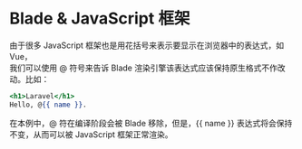 # Blade & JavaScript 框架

由于很多 JavaScript 框架也是用花括号来表示要显示在浏览器中的表达式，如 Vue，  
我们可以使用 @ 符号来告诉 Blade 渲染引擎该表达式应该保持原生格式不作改动。比如：  
```htm
<h1>Laravel</h1>
Hello, @{{ name }}.
```
在本例中，@ 符在编译阶段会被 Blade 移除，但是，{{ name }} 表达式将会保持不变，从而可以被 JavaScript 框架正常渲染。  
